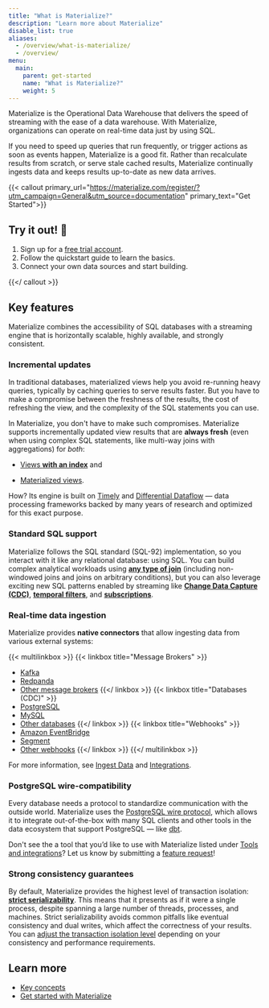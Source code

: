 ```yaml
---
title: "What is Materialize?"
description: "Learn more about Materialize"
disable_list: true
aliases:
  - /overview/what-is-materialize/
  - /overview/
menu:
  main:
    parent: get-started
    name: "What is Materialize?"
    weight: 5
---
```


Materialize is the Operational Data Warehouse that delivers the speed of
streaming with the ease of a data warehouse. With Materialize, organizations can
operate on real-time data just by using SQL.

If you need to speed up queries that run frequently, or trigger actions as
soon as events happen, Materialize is a good fit. Rather than recalculate
results from scratch, or serve stale cached results, Materialize continually
ingests data and keeps results up-to-date as new data arrives.

{{< callout primary_url="https://materialize.com/register/?utm_campaign=General&utm_source=documentation" primary_text="Get Started">}}

## Try it out! 🚀

1. Sign up for a [free trial account](https://materialize.com/register/?utm_campaign=General&utm_source=documentation).
2. Follow the quickstart guide to learn the basics.
3. Connect your own data sources and start building.

{{</ callout >}}

## Key features

Materialize combines the accessibility of SQL databases with a streaming engine
that is horizontally scalable, highly available, and strongly consistent.

### Incremental updates

In traditional databases, materialized views help you avoid re-running heavy
queries, typically by caching queries to serve results faster. But you have
to make a compromise between the freshness of the results, the cost of
refreshing the view, and the complexity of the SQL statements you can use.

In Materialize, you don't have to make such compromises. Materialize supports
incrementally updated view results that are **always fresh** (even when using
complex SQL statements, like multi-way joins with aggregations) for *both*:

- [Views **with an index**](/concepts/views/#indexes-and-views) and

- [Materialized views](/concepts/views/#materialized-views).

How?
Its engine is built on [Timely](https://github.com/TimelyDataflow/timely-dataflow#timely-dataflow)
and [Differential Dataflow](https://github.com/timelydataflow/differential-dataflow#differential-dataflow)
— data processing frameworks backed by many years of research and optimized for
this exact purpose.

### Standard SQL support

Materialize follows the SQL standard (SQL-92) implementation, so you interact
with it like any relational database: using SQL. You can build complex
analytical workloads using **[any type of join](/sql/join/)** (including
non-windowed joins and joins on arbitrary conditions), but you can also
leverage exciting new SQL patterns enabled by streaming like
[**Change Data Capture (CDC)**](/integrations/#databases),
[**temporal filters**](/sql/patterns/temporal-filters/), and [**subscriptions**](/sql/subscribe/).

### Real-time data ingestion

Materialize provides **native connectors** that allow ingesting data from various external systems:

{{< multilinkbox >}}
{{< linkbox title="Message Brokers" >}}
- [Kafka](/sql/create-source/kafka)
- [Redpanda](/sql/create-source/kafka)
- [Other message brokers](/integrations/#message-brokers)
{{</ linkbox >}}
{{< linkbox title="Databases (CDC)" >}}
- [PostgreSQL](/sql/create-source/postgres)
- [MySQL](/sql/create-source/mysql)
- [Other databases](/integrations/#other-databases)
{{</ linkbox >}}
{{< linkbox title="Webhooks" >}}
- [Amazon EventBridge](/ingest-data/amazon-eventbridge/)
- [Segment](/ingest-data/segment/)
- [Other webhooks](/sql/create-source/webhook)
{{</ linkbox >}}
{{</ multilinkbox >}}

For more information, see [Ingest Data](/ingest-data/) and
[Integrations](/integrations/).

### PostgreSQL wire-compatibility

Every database needs a protocol to standardize communication with the outside
world. Materialize uses the [PostgreSQL wire protocol](https://datastation.multiprocess.io/blog/2022-02-08-the-world-of-postgresql-wire-compatibility.html),
which allows it to integrate out-of-the-box with many SQL clients and other
tools in the data ecosystem that support PostgreSQL — like [dbt](/integrations/dbt/).

Don't see the a tool that you’d like to use with Materialize listed under
[Tools and integrations](/integrations/)? Let us know by submitting a
[feature request](https://github.com/MaterializeInc/materialize/issues/new?assignees=&labels=A-integration&template=02-feature.yml)!

### Strong consistency guarantees

By default, Materialize provides the highest level of transaction isolation:
[**strict serializability**](https://jepsen.io/consistency/models/strict-serializable).
This means that it presents as if it were a single process, despite spanning a
large number of threads, processes, and machines. Strict serializability avoids
common pitfalls like eventual consistency and dual writes, which affect the
correctness of your results. You can [adjust the transaction isolation level](/overview/isolation-level/)
depending on your consistency and performance requirements.

## Learn more

- [Key concepts](/concepts/)
- [Get started with Materialize](/get-started/quickstart)
